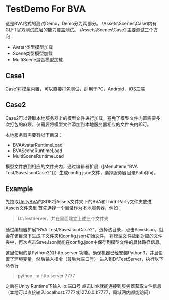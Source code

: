 # TestDemo For BVA

这是BVA格式的测试Demo，Demo分为两部分。
\Assets\Scenes\Case1内有GLFT官方测试底层的能力覆盖测试。
\Assets\Scenes\Case2主要测试三个方向：
- Avatar类型模型加载
- Scene类型模型加载
- MultiScene混合模型加载

## Case1

Case1将模型内置，可以直接打包测试，适用于PC，Android，iOS三端

## Case2

Case2可以读取本地服务器上的模型文件进行加载，避免了模型文件内置需要多次打包的麻烦，仅需要将模型文件添加到本地服务器相应的文件夹内即可。

本地服务器需要有以下目录：
- BVAAvatarRuntimeLoad
- BVASceneRuntimeLoad
- MultiSceneRuntimeLoad

模型文件放到相应的文件夹内，通过编辑器扩展（[MenuItem("BVA Test/SaveJsonCase2")]）生成config.json文件，选择服务器目录Path即可。

## Example
先拉取[UnityBVA](https://github.com/bilibili/UnityBVA)的SDK将Assets文件夹下的BVA和Third-Party文件夹放进Assets文件夹里
首先选择一个目录作为本地服务器，例如：

> D:\TestServer，并在里面建立上述三个文件夹

通过编辑器扩展"BVA Test/SaveJsonCase2"，选择该目录，点击SaveJson，就会在该目录下生成子文件夹和config.json初始文件。
将模型文件放到对应的文件夹中，再次点击SaveJson就能在config.json中保存到模型文件的具体路径信息。

这里使用的是Python3的 http.server 功能。确保机器已经安装Python3，并且设置了环境变量，然后输入指令（最后为端口号）
进入到D:\TestServer，执行以下命令行
> python -m http.server 7777

之后在Unity Runtime下输入 ip:端口号 点击Link就能连接到服务器获取文件信息（本地可以直接输入localhost:7777或127.0.0.1:7777，局域网内都能访问）
